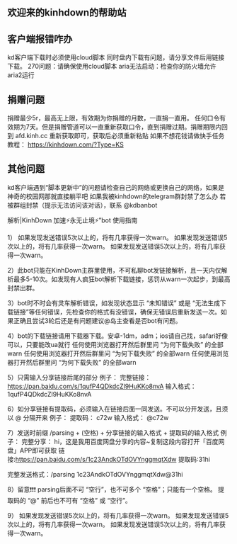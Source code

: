 ## 欢迎来的kinhdown的帮助站

## 客户端报错咋办 
kd客户端下载时必须使用cloud脚本
同时盘内下载有问题，请分享文件后用链接下载。
270问题：请确保使用cloud脚本
aria无法启动：检查你的防火墙允许aria2运行

## 捐赠问题
捐赠最少5r，最高无上限，有效期为你捐赠的月数，一直捐一直用。
任何口令有效期为7天。但是捐赠管道可以一直重新获取口令，直到捐赠过期。捐赠期限内回到 afd.kinh.cc 重新获取即可，获取后必须重新粘贴
如果不想花钱请做快手任务 教程： https://kinhdown.com/?Type=KS

## 其他问题
kd客户端遇到“脚本更新中”的问题请检查自己的网络或更换自己的网络，如果是神奇的校园网那就直接躺平吧
如果我被kinhdown的telegram群封禁了怎么办
若被群组封禁（提示无法访问该对话），联系 @kdbanbot



解析|KinhDown 加速⚡️永无止境⚡️”bot 使用指南

1）
如果发现发送错误5次以上的，将有几率获得一次warn。
如果发现发送错误5次以上的，将有几率获得一次warn。
如果发现发送错误5次以上的，将有几率获得一次warn。

2）此bot只能在KinhDown主群里使用，不可私聊bot发链接解析，且一天内仅解析最多5-10次。如发现有人疯狂bot解析下载链接，惩罚从warn一次起步，到最高封禁出群。

3）bot时不时会有灵车解析错误，如发现状态显示 “未知错误” 或是 “无法生成下载链接”等任何错误，先检查你的格式有没错误，确保无错误后重新发送一次。如果正确且尝试3轮后还是有问题建议@岛主查看是否bot有问题。

4）bot的下载链接请用下载器下载。安卓-1dm，adm；ios请自己找，safari好像可以，只要能改ua就行
任何使用浏览器打开然后群里问 “为何下载失败” 的全部warn
任何使用浏览器打开然后群里问 “为何下载失败” 的全部warn
任何使用浏览器打开然后群里问 “为何下载失败” 的全部warn

5）只需输入分享链接后尾的部分
例子： 
完整链接： https://pan.baidu.com/s/1qufP4QDkdcZl9HuKKo8nvA 
输入格式： 1qufP4QDkdcZl9HuKKo8nvA

6）如分享链接有提取码，必须输入在链接后面一同发送。不可以分开发送，且须以 @ 分隔开来
例子：
提取码： c72w
输入格式： @c72w

7）发送时前缀 /parsing + (空格) + 分享链接的输入格式 + 提取码的输入格式
例子：
完整分享：
hi，这是我用百度网盘分享的内容~复制这段内容打开「百度网盘」APP即可获取 
链接:https://pan.baidu.com/s/1c23AndkOTdOVYnggmqtXdw 
提取码:31hi

完整发送格式：/parsing 1c23AndkOTdOVYnggmqtXdw@31hi

8）留意❗️❗️❗️
parsing后面不可 “空行”，也不可多个 “空格”；只能有一个空格。
提取码的 “@” 前后也不可有 “空格” 或 “空行”。

9）
如果发现发送错误5次以上的，将有几率获得一次warn。
如果发现发送错误5次以上的，将有几率获得一次warn。
如果发现发送错误5次以上的，将有几率获得一次warn。
